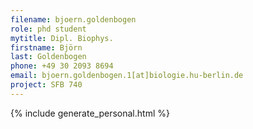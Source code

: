 ```yaml
---
filename: bjoern.goldenbogen
role: phd student
mytitle: Dipl. Biophys.
firstname: Björn
last: Goldenbogen
phone: +49 30 2093 8694
email: bjoern.goldenbogen.1[at]biologie.hu-berlin.de
project: SFB 740
---
```


{% include generate_personal.html  %}